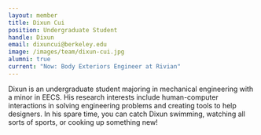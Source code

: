 ```yaml
---
layout: member
title: Dixun Cui
position: Undergraduate Student
handle: Dixun
email: dixuncui@berkeley.edu
image: /images/team/dixun-cui.jpg
alumni: true
current: "Now: Body Exteriors Engineer at Rivian"
---
```


Dixun is an undergraduate student majoring in mechanical engineering with a minor in EECS. His research interests include human-computer interactions in solving engineering problems and creating tools to help designers. In his spare time, you can catch Dixun swimming, watching all sorts of sports, or cooking up something new!
